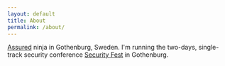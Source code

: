 ```yaml
---
layout: default
title: About
permalink: /about/
---
```


[Assured](https://www.assured.se) ninja in Gothenburg, Sweden. I'm running the two-days, single-track security conference [Security Fest](https://www.securityfest.com) in Gothenburg. 